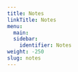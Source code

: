 ```yaml
---
title: Notes
linkTitle: Notes
menu:
  main:
  sidebar:
    identifier: Notes
weight: -250
slug: notes
---
```

